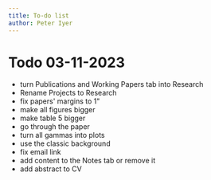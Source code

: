 ```yaml
---
title: To-do list
author: Peter Iyer
---
```


# Todo 03-11-2023

- turn Publications and Working Papers tab into Research
- Rename Projects to Research
- fix papers' margins to 1"
- make all figures bigger
- make table 5 bigger
- go through the paper
- turn all gammas into plots
- use the classic background
- fix email link
- add content to the Notes tab or remove it
- add abstract to CV
